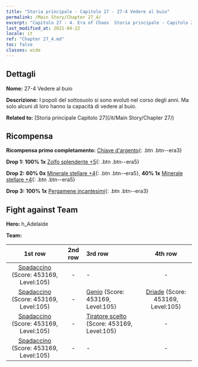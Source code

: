 ```yaml
---
title: "Storia principale - Capitolo 27 - 27-4 Vedere al buio"
permalink: /Main Story/Chapter 27_4/
excerpt: "Capitolo 27 - 4. Era of Chaos  Storia principale - Capitolo 27_4. 27-4 Vedere al buio"
last_modified_at: 2021-04-22
locale: it
ref: "Chapter 27_4.md"
toc: false
classes: wide
---
```


## Dettagli

 **Nome:** 27-4 Vedere al buio

 **Descrizione:** I popoli del sottosuolo si sono evoluti nel corso degli anni. Ma solo alcuni di loro hanno la capacità di vedere al buio.

 **Related to:** [Storia principale Capitolo 27](/it/Main Story/Chapter 27/)

## Ricompensa

 **Ricompensa primo completamento:** [Chiave d'argento](/ItemsIT/con_693/){: .btn .btn--era3}

 **Drop 1:** **100% 1x** [Zolfo splendente +5](/ItemsIT/mat_99/){: .btn .btn--era5}

 **Drop 2:** **60% 0x** [Minerale stellare +4](/ItemsIT/mat_89/){: .btn .btn--era5}, **40% 1x** [Minerale stellare +4](/ItemsIT/mat_89/){: .btn .btn--era5}

 **Drop 3:** **100% 1x** [Pergamene incantesimi](/ItemsIT/con_694/){: .btn .btn--era3}


## Fight against Team
 **Hero:** h_Adelaide

 **Team:**


  | 1st row | 2nd row | 3rd row | 4th row |
  |:----:|:----:|:----|:----:|
  | [Spadaccino](/it/units/Swordsman/) (Score: 453169, Level:105)  | - | - | - |
  | [Spadaccino](/it/units/Swordsman/) (Score: 453169, Level:105)  | - | [Genio](/it/units/Genie/) (Score: 453169, Level:105)  | [Driade](/it/units/Sprite/) (Score: 453169, Level:105)  |
  | [Spadaccino](/it/units/Swordsman/) (Score: 453169, Level:105)  | - | [Tiratore scelto](/it/units/Marksman/) (Score: 453169, Level:105)  | - |
  | [Spadaccino](/it/units/Swordsman/) (Score: 453169, Level:105)  | - | - | - |


